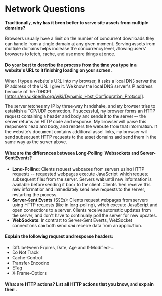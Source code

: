 # Network Questions

#### Traditionally, why has it been better to serve site assets from multiple domains?

Browsers usually have a limit on the number of concurrent downloads they can
handle from a single domain at any given moment. Serving assets from multiple
domains helps increase the concurrency level, allowing users' browsers to fetch,
cache, and use more things at once.

#### Do your best to describe the process from the time you type in a website's URL to it finishing loading on your screen.

When I type a website's URL into my browser, it asks a local DNS server the IP
address of the URL I give it. We know the local DNS server's IP address because
of the (DHCP)[https://en.wikipedia.org/wiki/Dynamic_Host_Configuration_Protocol].

The server fetches my IP by three-way handshake, and my browser tries to
establish a TCP/UDP connection. If successful, my browser forms an HTTP request
containing a header and body and sends it to the server -- the server returns an
HTTP code and response. My browser will parse this response's head and body, and
renders the website from that information. If the website's document contains
additional asset links, my browser will send subsequent HTTP requests to the
asset domains and send them in the same way as the server above.

#### What are the differences between Long-Polling, Websockets and Server-Sent Events?

- **Long-Polling**: Clients request webpages from servers using HTTP requests --
  requested webpages execute JavaScript, which request subsequent files from the
  server. Servers wait until new information is available before sending it back
  to the client. Clients then receive this new information and immediately send
  new requests to the server, restarting the process.
- **Server-Sent Events** (SSEs): Clients request webpages from servers using
  HTTP requests (like in long-polling), which execute JavaScript and open
  connections to a server. Clients receive automatic updates from the server,
  and don't have to continually poll the server for new updates.
- **WebSockets**: In contrast to Server-Sent Events, WebSocket connections can
  both send *and* receive data from an application.

#### Explain the following request and response headers:

 * Diff. between Expires, Date, Age and If-Modified-...
  * Do Not Track
  * Cache-Control
  * Transfer-Encoding
  * ETag
  * X-Frame-Options

#### What are HTTP actions? List all HTTP actions that you know, and explain them.

